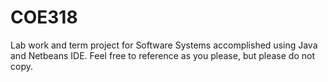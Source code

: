 # COE318
Lab work and term project for Software Systems accomplished using Java and Netbeans IDE. Feel free to reference as you please, but please do not copy.
